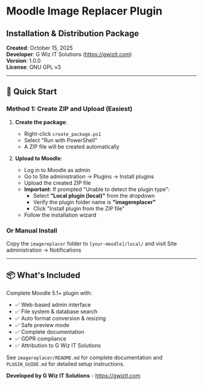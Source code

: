 # Moodle Image Replacer Plugin
## Installation & Distribution Package

**Created**: October 15, 2025  
**Developer**: G Wiz IT Solutions (https://gwizit.com)  
**Version**: 1.0.0  
**License**: GNU GPL v3

---

## 🚀 Quick Start

### Method 1: Create ZIP and Upload (Easiest)

1. **Create the package**:
   - Right-click `create_package.ps1`
   - Select "Run with PowerShell"
   - A ZIP file will be created automatically

2. **Upload to Moodle**:
   - Log in to Moodle as admin
   - Go to Site administration → Plugins → Install plugins
   - Upload the created ZIP file
   - **Important**: If prompted "Unable to detect the plugin type":
     - Select **"Local plugin (local)"** from the dropdown
     - Verify the plugin folder name is **"imagereplacer"**
     - Click "Install plugin from the ZIP file"
   - Follow the installation wizard

### Or Manual Install
Copy the `imagereplacer` folder to `[your-moodle]/local/` and visit Site administration → Notifications

---

## 📦 What's Included

Complete Moodle 5.1+ plugin with:
- ✅ Web-based admin interface
- ✅ File system & database search
- ✅ Auto format conversion & resizing
- ✅ Safe preview mode
- ✅ Complete documentation
- ✅ GDPR compliance
- ✅ Attribution to G Wiz IT Solutions

See `imagereplacer/README.md` for complete documentation and `PLUGIN_GUIDE.md` for detailed setup instructions.

**Developed by G Wiz IT Solutions** - https://gwizit.com
